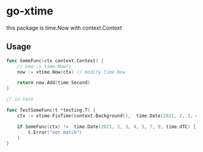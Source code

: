 # go-xtime

this package is time.Now with context.Context

## Usage

```go
func SomeFunc(ctx context.Context) {
    // now := time.Now()
    now := xtime.Now(ctx) // modify time.Now

    return now.Add(time.Second)
}

// in test

func TestSomeFunc(t *testing.T) {
    ctx := xtime.FixTime(context.Background(),  time.Date(2021, 2, 3, 4, 5, 6, 0, time.UTC))

    if SomeFunc(ctx) !=  time.Date(2021, 2, 3, 4, 5, 7, 0, time.UTC) { // always the same result
        t.Error("not match")
    }
}
```
